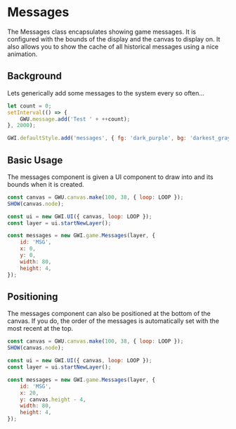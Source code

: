 # Messages

The Messages class encapsulates showing game messages. It is configured with the bounds of the display and the canvas to display on. It also allows you to show the cache of all historical messages using a nice animation.

## Background

Lets generically add some messages to the system every so often...

```js
let count = 0;
setInterval(() => {
    GWU.message.add('Test ' + ++count);
}, 2000);

GWI.defaultStyle.add('messages', { fg: 'dark_purple', bg: 'darkest_gray' });
```

## Basic Usage

The messages component is given a UI component to draw into and its bounds when it is created.

```js
const canvas = GWU.canvas.make(100, 38, { loop: LOOP });
SHOW(canvas.node);

const ui = new GWI.UI({ canvas, loop: LOOP });
const layer = ui.startNewLayer();

const messages = new GWI.game.Messages(layer, {
    id: 'MSG',
    x: 0,
    y: 0,
    width: 80,
    height: 4,
});
```

## Positioning

The messages component can also be positioned at the bottom of the canvas. If you do, the order of the messages is automatically set with the most recent at the top.

```js
const canvas = GWU.canvas.make(100, 38, { loop: LOOP });
SHOW(canvas.node);

const ui = new GWI.UI({ canvas, loop: LOOP });
const layer = ui.startNewLayer();

const messages = new GWI.game.Messages(layer, {
    id: 'MSG',
    x: 20,
    y: canvas.height - 4,
    width: 80,
    height: 4,
});
```
